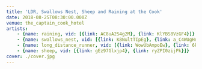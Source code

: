 ```yaml
---
title: 'LDR, Swallows Nest, Sheep and Raining at the Cook'
date: 2018-08-25T08:30:00.000Z
venue: the_captain_cook_hotel
artists:
    - {name: raining, vid: [{link: AC8uA2S4g2M}, {link: KlYBS8VzGF4}]}
    - {name: swallows_nest, vid: [{link: K8NultTIpEg}, {link: a_C4WUgHnxo}, {link: x2J-vMcPYRw}]}
    - {name: long_distance_runner, vid: [{link: WowUbAmpoEw}, {link: 6klUCYH5LGo}]}
    - {name: sheep, vid: [{link: gEz97Glxjp4}, {link: ryZPI0zijPk}]}
cover: ./cover.jpg
---
```

